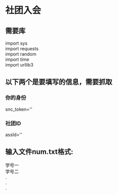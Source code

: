 # 社团入会
## 需要库
import sys  
import requests  
import random  
import time  
import urllib3  
## 以下两个是要填写的信息，需要抓取
### 你的身份
snc_token=''
### 社团ID
assId=''
## 输入文件num.txt格式:
学号一  
学号二  
.  
.  
.  
